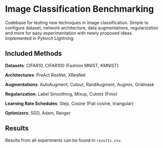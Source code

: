 # Image Classification Benchmarking
Codebase for testing new techniques in image classification. Simple to configure dataset, network
architecture, data augmentations, regularization and more for easy experimentation with newly
proposed ideas. Implemented in Pytorch Lightning.

## Included Methods
__Datasets__: CIFAR10, CIFAR100 (Fashion MNIST, KMNIST)

__Architectures__: PreAct ResNet, XResNet

__Augmentations__: AutoAugment, Cutout, RandAugment, Augmix, Gridmask

__Regularization__: Label Smoothing, Mixup, Cutmix (Fmix)

__Learning Rate Schedules__: Step, Cosine (Flat cosine, triangular)

__Optimizers__: SGD, Adam, Ranger

## Results
Results from all experiments can be found in ```results.csv```. 


